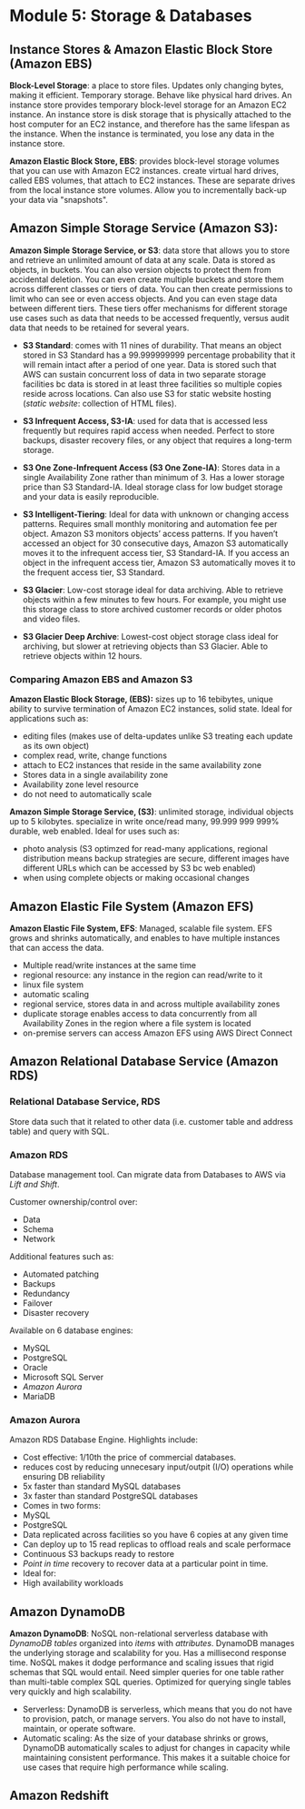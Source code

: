# Module 5: Storage & Databases

## Instance Stores & Amazon Elastic Block Store (Amazon EBS)
**Block-Level Storage**: a place to store files. Updates only changing bytes, making it efficient. Temporary storage. Behave like physical hard drives. An instance store provides temporary block-level storage for an Amazon EC2 instance. An instance store is disk storage that is physically attached to the host computer for an EC2 instance, and therefore has the same lifespan as the instance. When the instance is terminated, you lose any data in the instance store.

**Amazon Elastic Block Store, EBS**: provides block-level storage volumes that you can use with Amazon EC2 instances. create virtual hard drives, called EBS volumes, that attach to EC2 instances. These are separate drives from the local instance store volumes. Allow you to incrementally back-up your data via "snapshots".

## Amazon Simple Storage Service (Amazon S3):
**Amazon Simple Storage Service, or S3**: data store that allows you to store and retrieve an unlimited amount of data at any scale. Data is stored as objects,  in buckets. You can also version objects to protect them from accidental deletion. You can even create multiple buckets and store them across different classes or tiers of data. You can then create permissions to limit who can see or even access objects. And you can even stage data between different tiers. These tiers offer mechanisms for different storage use cases such as data that needs to be accessed frequently, versus audit data that needs to be retained for several years.

*  **S3 Standard**: comes with 11 nines of durability. That means an object stored in S3 Standard has a 99.999999999 percentage probability that it will remain intact after a period of one year. Data is stored such that AWS can sustain concurrent loss of data in two separate storage facilities bc data is stored in at least three facilities so multiple copies reside across locations. Can also use S3 for static website hosting (_static website_: collection of HTML files).

* **S3 Infrequent Access, S3-IA**: used for data that is accessed less frequently but requires rapid access when needed. Perfect to store backups, disaster recovery files, or any object that requires a long-term storage.

* **S3 One Zone-Infrequent Access (S3 One Zone-IA)**: Stores data in a single Availability Zone rather than minimum of 3. Has a lower storage price than S3 Standard-IA. Ideal storage class for low budget storage and your data is easily reproducible.

* **S3 Intelligent-Tiering**: Ideal for data with unknown or changing access patterns. Requires small monthly monitoring and automation fee per object. Amazon S3 monitors objects’ access patterns. If you haven’t accessed an object for 30 consecutive days, Amazon S3 automatically moves it to the infrequent access tier, S3 Standard-IA. If you access an object in the infrequent access tier, Amazon S3 automatically moves it to the frequent access tier, S3 Standard.

* **S3 Glacier**: Low-cost storage ideal for data archiving. Able to retrieve objects within a few minutes to few hours. For example, you might use this storage class to store archived customer records or older photos and video files.

* **S3 Glacier Deep Archive**: Lowest-cost object storage class ideal for archiving, but slower at retrieving objects than S3 Glacier. Able to retrieve objects within 12 hours.


### Comparing Amazon EBS and Amazon S3
**Amazon Elastic Block Storage, (EBS):** sizes up to 16 tebibytes, unique ability to survive termination of Amazon EC2 instances, solid state. Ideal for applications such as:
* editing files (makes use of delta-updates unlike S3 treating each update as its own object)
* complex read, write, change functions
* attach to EC2 instances that reside in the same availability zone
* Stores data in a single availability zone
* Availability zone level resource
* do not need to automatically scale

**Amazon Simple Storage Service, (S3)**: unlimited storage, individual objects up to 5 kilobytes. specialize in write once/read many, 99.999 999 999% durable, web enabled. Ideal for uses such as:
* photo analysis (S3 optimzed for read-many applications, regional distribution means backup strategies are secure, different images have different URLs which can be accessed by S3 bc web enabled)
* when using complete objects or making occasional changes

## Amazon Elastic File System (Amazon EFS)
**Amazon Elastic File System, EFS**: Managed, scalable file system. EFS grows and shrinks automatically, and enables to have multiple instances that can access the data. 
* Multiple read/write instances at the same time
* regional resource: any instance in the region can read/write to it
* linux file system
* automatic scaling
* regional service, stores data in and across multiple availability zones
* duplicate storage enables access to data concurrently from all Availability Zones in the region where a file system is located
* on-premise servers can access Amazon EFS using AWS Direct Connect

## Amazon Relational Database Service (Amazon RDS)
### Relational Database Service, RDS
Store data such that it related to other data (i.e. customer table and address table) and query with SQL.

### Amazon RDS
Database management tool. Can migrate data from Databases to AWS via _Lift and Shift_.

Customer ownership/control over:
* Data
* Schema
* Network

Additional features such as:
* Automated patching
* Backups
* Redundancy
* Failover
* Disaster recovery

Available on 6 database engines:
* MySQL
* PostgreSQL
* Oracle
* Microsoft SQL Server
* _Amazon Aurora_
* MariaDB

### Amazon Aurora
Amazon RDS Database Engine. Highlights include:
* Cost effective: 1/10th the price of commercial databases.
 * reduces cost by reducing unnecesary input/outpit (I/O) operations while ensuring DB reliability 
* 5x faster than standard MySQL databases
* 3x faster than standard PostgreSQL databases
* Comes in two forms:
 * MySQL
 * PostgreSQL
* Data replicated across facilities so you have 6 copies at any given time
* Can deploy up to 15 read replicas to offload reals and scale performace
* Continuous S3 backups ready to restore
* _Point in time_ recovery to recover data at a particular point in time.
* Ideal for:
 * High availability workloads 
 
## Amazon DynamoDB
**Amazon DynamoDB**: NoSQL non-relational serverless database with *DynamoDB tables* organized into *items* with *attributes*. DynamoDB manages the underlying storage and scalability for you. Has a millisecond response time. NoSQL makes it dodge performance and scaling issues that rigid schemas that SQL would entail. Need simpler queries for one table rather than multi-table complex SQL queries. Optimized for querying single tables very quickly and high scalability.
* Serverless: DynamoDB is serverless, which means that you do not have to provision, patch, or manage servers. You also do not have to install, maintain, or operate software.
* Automatic scaling: As the size of your database shrinks or grows, DynamoDB automatically scales to adjust for changes in capacity while maintaining consistent performance. This makes it a suitable choice for use cases that require high performance while scaling.

## Amazon Redshift

